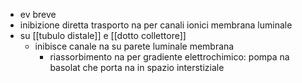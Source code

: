 - ev breve
- inibizione diretta trasporto na per canali ionici membrana luminale
- su [[tubulo distale]] e [[dotto collettore]]
	- inibisce canale na su parete luminale membrana
		- riassorbimento na per gradiente elettrochimico: pompa na basolat che porta na in spazio interstiziale